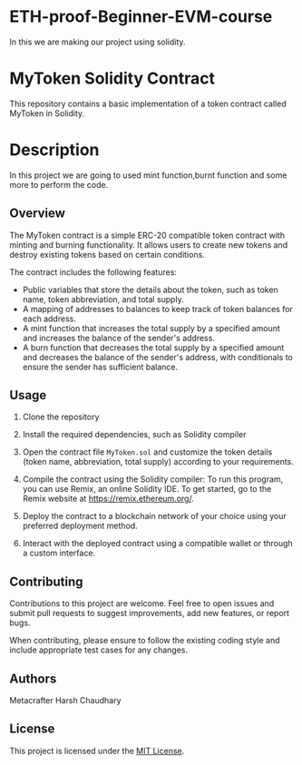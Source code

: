 # ETH-proof-Beginner-EVM-course
In this we are making our project using solidity.

# MyToken Solidity Contract
This repository contains a basic implementation of a token contract called MyToken in Solidity.

# Description
In this project we are going to used mint function,burnt function and some more to perform the code.

## Overview

The MyToken contract is a simple ERC-20 compatible token contract with minting and burning functionality. It allows users to create new tokens and destroy existing tokens based on certain conditions.

The contract includes the following features:

- Public variables that store the details about the token, such as token name, token abbreviation, and total supply.
- A mapping of addresses to balances to keep track of token balances for each address.
- A mint function that increases the total supply by a specified amount and increases the balance of the sender's address.
- A burn function that decreases the total supply by a specified amount and decreases the balance of the sender's address, with conditionals to ensure the sender has sufficient balance.

## Usage

1. Clone the repository

2. Install the required dependencies, such as Solidity compiler

3. Open the contract file `MyToken.sol` and customize the token details (token name, abbreviation, total supply) according to your requirements.

4. Compile the contract using the Solidity compiler: To run this program, you can use Remix, an online Solidity IDE. To get started, go to the Remix website at https://remix.ethereum.org/.

5. Deploy the contract to a blockchain network of your choice using your preferred deployment method.

6. Interact with the deployed contract using a compatible wallet or through a custom interface.

## Contributing

Contributions to this project are welcome. Feel free to open issues and submit pull requests to suggest improvements, add new features, or report bugs.

When contributing, please ensure to follow the existing coding style and include appropriate test cases for any changes.

## Authors

Metacrafter Harsh Chaudhary

## License

This project is licensed under the [MIT License](LICENSE).

